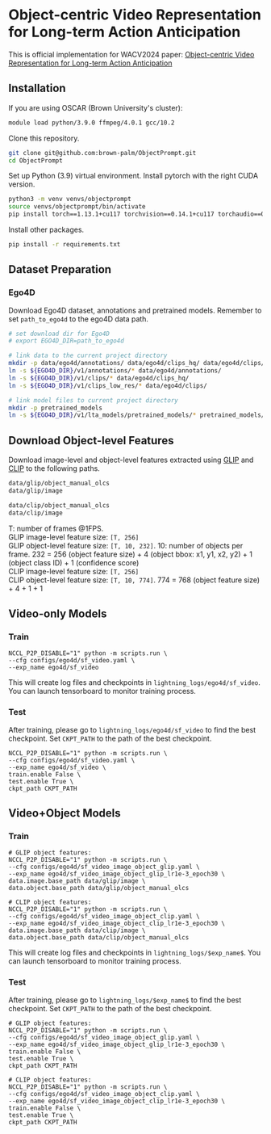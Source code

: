 # Object-centric Video Representation for Long-term Action Anticipation

This is official implementation for WACV2024 paper: [Object-centric Video Representation for Long-term Action Anticipation](https://arxiv.org/pdf/2311.00180.pdf)

## Installation

If you are using OSCAR (Brown University's cluster): 

```bash
module load python/3.9.0 ffmpeg/4.0.1 gcc/10.2
```

Clone this repository.

```bash
git clone git@github.com:brown-palm/ObjectPrompt.git
cd ObjectPrompt
```

Set up Python (3.9) virtual environment. Install pytorch with the right CUDA version. 

```bash
python3 -m venv venvs/objectprompt
source venvs/objectprompt/bin/activate
pip install torch==1.13.1+cu117 torchvision==0.14.1+cu117 torchaudio==0.13.1 --extra-index-url https://download.pytorch.org/whl/cu117
```

Install other packages.

```bash
pip install -r requirements.txt 
```

## Dataset Preparation

### Ego4D

Download Ego4D dataset, annotations and pretrained models. Remember to set `path_to_ego4d` to the ego4D data path.

```bash
# set download dir for Ego4D
# export EGO4D_DIR=path_to_ego4d

# link data to the current project directory
mkdir -p data/ego4d/annotations/ data/ego4d/clips_hq/ data/ego4d/clips/
ln -s ${EGO4D_DIR}/v1/annotations/* data/ego4d/annotations/
ln -s ${EGO4D_DIR}/v1/clips/* data/ego4d/clips_hq/
ln -s ${EGO4D_DIR}/v1/clips_low_res/* data/ego4d/clips/

# link model files to current project directory
mkdir -p pretrained_models
ln -s ${EGO4D_DIR}/v1/lta_models/pretrained_models/* pretrained_models/
```


## Download Object-level Features

Download image-level and object-level features extracted using [GLIP](https://arxiv.org/pdf/2112.03857.pdf) and [CLIP](https://arxiv.org/pdf/2103.00020.pdf) to the following paths.

```bash
data/glip/object_manual_olcs
data/glip/image

data/clip/object_manual_olcs
data/clip/image
```
T: number of frames @1FPS. \
GLIP image-level feature size: `[T, 256]` \
GLIP object-level feature size: `[T, 10, 232]`. 10: number of objects per frame. 232 = 256 (object feature size) + 4 (object bbox: x1, y1, x2, y2) + 1 (object class ID) + 1 (confidence score) \
CLIP image-level feature size: `[T, 256]` \
CLIP object-level feature size: `[T, 10, 774]`. 774 = 768 (object feature size) + 4 + 1 + 1


## Video-only Models
### Train
```shell
NCCL_P2P_DISABLE="1" python -m scripts.run \
--cfg configs/ego4d/sf_video.yaml \
--exp_name ego4d/sf_video
```
This will create log files and checkpoints in `lightning_logs/ego4d/sf_video`. You can launch tensorboard to monitor training process.

### Test
After training, please go to `lightning_logs/ego4d/sf_video` to find the best checkpoint. Set `CKPT_PATH` to the path of the best checkpoint.
```shell
NCCL_P2P_DISABLE="1" python -m scripts.run \
--cfg configs/ego4d/sf_video.yaml \
--exp_name ego4d/sf_video \
train.enable False \
test.enable True \
ckpt_path CKPT_PATH 
```


## Video+Object Models
### Train
```shell
# GLIP object features:
NCCL_P2P_DISABLE="1" python -m scripts.run \
--cfg configs/ego4d/sf_video_image_object_glip.yaml \
--exp_name ego4d/sf_video_image_object_glip_lr1e-3_epoch30 \
data.image.base_path data/glip/image \
data.object.base_path data/glip/object_manual_olcs

# CLIP object features:
NCCL_P2P_DISABLE="1" python -m scripts.run \
--cfg configs/ego4d/sf_video_image_object_clip.yaml \
--exp_name ego4d/sf_video_image_object_clip_lr1e-3_epoch30 \
data.image.base_path data/clip/image \
data.object.base_path data/clip/object_manual_olcs
```
This will create log files and checkpoints in `lightning_logs/$exp_name$`. You can launch tensorboard to monitor training process.


### Test
After training, please go to `lightning_logs/$exp_name$` to find the best checkpoint. Set `CKPT_PATH` to the path of the best checkpoint.
```shell
# GLIP object features:
NCCL_P2P_DISABLE="1" python -m scripts.run \
--cfg configs/ego4d/sf_video_image_object_glip.yaml \
--exp_name ego4d/sf_video_image_object_glip_lr1e-3_epoch30 \
train.enable False \
test.enable True \
ckpt_path CKPT_PATH 

# CLIP object features:
NCCL_P2P_DISABLE="1" python -m scripts.run \
--cfg configs/ego4d/sf_video_image_object_clip.yaml \
--exp_name ego4d/sf_video_image_object_clip_lr1e-3_epoch30 \
train.enable False \
test.enable True \
ckpt_path CKPT_PATH 
```

